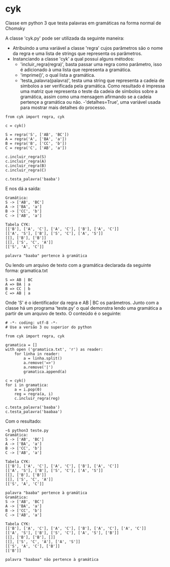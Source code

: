 # cyk
Classe em python 3 que testa palavras em gramáticas na forma normal de Chomsky

A classe 'cyk.py' pode ser utilizada da seguinte maneira:
- Atribuindo a uma variável a classe 'regra' cujos parâmetros são o nome da regra e uma lista de strings que representa os parâmetros. 
- Instanciando a classe 'cyk' a qual possui alguns métodos:
  - 'incluir_regra(regra)', basta passar uma regra como parâmetro, isso é adicionado à uma lista que representa a gramática.
  - 'imprime()', o qual lista a gramática.
  - 'testa_palavra(palavra)', testa uma string que representa a cadeia de simbolos a ser verificada pela gramática. Como resultado é impressa uma matriz que representa o teste da cadeia de símbolos sobre a gramática, assim como uma mensagem afirmando se a cadeia pertençe a gramática ou não.
  -'detalhes=True', uma variável usada para mostrar mais detalhes do processo.

```
from cyk import regra, cyk

c = cyk()

S = regra('S', ['AB', 'BC'])
A = regra('A', ['BA', 'a'])
B = regra('B', ['CC', 'b'])
C = regra('C', ['AB', 'a'])

c.incluir_regra(S)
c.incluir_regra(A)
c.incluir_regra(B)
c.incluir_regra(C)

c.testa_palavra('baaba')
```

E nos dá a saída:

```
Gramática:
S -> ['AB', 'BC']
A -> ['BA', 'a']
B -> ['CC', 'b']
C -> ['AB', 'a']

Tabela CYK:
[['B'], ['A', 'C'], ['A', 'C'], ['B'], ['A', 'C']]
[['A', 'S'], ['B'], ['S', 'C'], ['A', 'S']]
[[], ['B'], ['B']]
[[], ['S', 'C', 'A']]
[['S', 'A', 'C']]

palavra "baaba" pertence à gramática
```
Ou lendo um arquivo de texto com a gramática declarada da seguinte forma:
gramatica.txt

```
S => AB | BC
A => BA | a
B => CC | b
C => AB | a
```
Onde 'S' é o identificador da regra e AB | BC os parâmetros.
Junto com a classe há um programa 'teste.py' o qual demonstra lendo uma gramática a partir de um arquivo de texto. O conteúdo é o seguinte:
```
# -*- coding: utf-8 -*-
# Use a versão 3 ou superior do python

from cyk import regra, cyk

gramatica = []
with open ('gramatica.txt', 'r') as reader:
    for linha in reader:
        a = linha.split()
        a.remove('=>')
        a.remove('|')
        gramatica.append(a)

c = cyk()
for i in gramatica:
    a = i.pop(0)
    reg = regra(a, i)
    c.incluir_regra(reg)

c.testa_palavra('baaba')   
c.testa_palavra('baabaa')  
```
Com o resultado:
```
~$ python3 teste.py 
Gramática:
S -> ['AB', 'BC']
A -> ['BA', 'a']
B -> ['CC', 'b']
C -> ['AB', 'a']

Tabela CYK:
[['B'], ['A', 'C'], ['A', 'C'], ['B'], ['A', 'C']]
[['A', 'S'], ['B'], ['S', 'C'], ['A', 'S']]
[[], ['B'], ['B']]
[[], ['S', 'C', 'A']]
[['S', 'A', 'C']]

palavra "baaba" pertence à gramática
Gramática:
S -> ['AB', 'BC']
A -> ['BA', 'a']
B -> ['CC', 'b']
C -> ['AB', 'a']

Tabela CYK:
[['B'], ['A', 'C'], ['A', 'C'], ['B'], ['A', 'C'], ['A', 'C']]
[['A', 'S'], ['B'], ['S', 'C'], ['A', 'S'], ['B']]
[[], ['B'], ['B'], []]
[[], ['S', 'C', 'A'], ['A', 'S']]
[['S', 'A', 'C'], ['B']]
[['B']]

palavra "baabaa" não pertence à gramática
```
